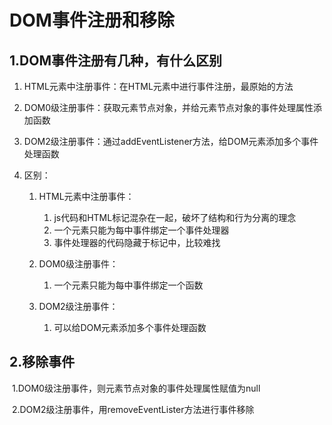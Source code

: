 # DOM事件注册和移除

## 1.DOM事件注册有几种，有什么区别

1. HTML元素中注册事件：在HTML元素中进行事件注册，最原始的方法

2. DOM0级注册事件：获取元素节点对象，并给元素节点对象的事件处理属性添加函数

3. DOM2级注册事件：通过addEventListener方法，给DOM元素添加多个事件处理函数

4. 区别：

   1. HTML元素中注册事件：

      1. js代码和HTML标记混杂在一起，破坏了结构和行为分离的理念
      2. 一个元素只能为每中事件绑定一个事件处理器
      3. 事件处理器的代码隐藏于标记中，比较难找

   2. DOM0级注册事件：

      1. 一个元素只能为每中事件绑定一个函数

   3. DOM2级注册事件：

      1. 可以给DOM元素添加多个事件处理函数

      

      

## 2.移除事件

​	1.DOM0级注册事件，则元素节点对象的事件处理属性赋值为null

​	2.DOM2级注册事件，用removeEventLister方法进行事件移除





​    